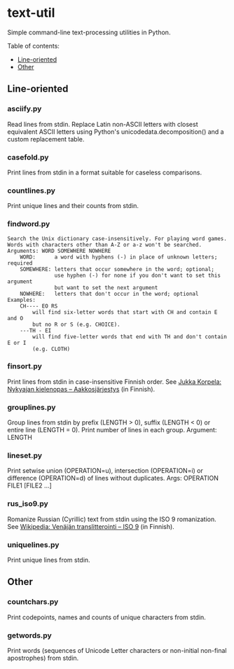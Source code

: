 # text-util
Simple command-line text-processing utilities in Python.

Table of contents:
* [Line-oriented](#line-oriented)
* [Other](#other)

## Line-oriented

### asciify.py
Read lines from stdin. Replace Latin non-ASCII letters with closest equivalent ASCII letters using Python's unicodedata.decomposition() and a custom replacement table.

### casefold.py
Print lines from stdin in a format suitable for caseless comparisons.

### countlines.py
Print unique lines and their counts from stdin.

### findword.py
```
Search the Unix dictionary case-insensitively. For playing word games.
Words with characters other than A-Z or a-z won't be searched.
Arguments: WORD SOMEWHERE NOWHERE
    WORD:      a word with hyphens (-) in place of unknown letters; required
    SOMEWHERE: letters that occur somewhere in the word; optional;
               use hyphen (-) for none if you don't want to set this argument
               but want to set the next argument
    NOWHERE:   letters that don't occur in the word; optional
Examples:
    CH---- EO RS
        will find six-letter words that start with CH and contain E and O
        but no R or S (e.g. CHOICE).
    ---TH - EI
        will find five-letter words that end with TH and don't contain E or I
        (e.g. CLOTH)
```

### finsort.py
Print lines from stdin in case-insensitive Finnish order. See [Jukka Korpela: Nykyajan kielenopas &ndash; Aakkosjärjestys](http://www.jkorpela.fi/kielenopas/4.15.html) (in Finnish).

### grouplines.py
Group lines from stdin by prefix (LENGTH > 0), suffix (LENGTH &lt; 0) or entire line (LENGTH = 0). Print number of lines in each group. Argument: LENGTH

### lineset.py
Print setwise union (OPERATION=u), intersection (OPERATION=i) or difference (OPERATION=d) of lines without duplicates. Args: OPERATION FILE1 [FILE2 ...]

### rus_iso9.py
Romanize Russian (Cyrillic) text from stdin using the ISO 9 romanization. See [Wikipedia: Venäjän translitterointi &ndash; ISO 9](https://fi.wikipedia.org/wiki/Ven%C3%A4j%C3%A4n_translitterointi#ISO_9) (in Finnish).

### uniquelines.py
Print unique lines from stdin.

## Other

### countchars.py
Print codepoints, names and counts of unique characters from stdin.

### getwords.py
Print words (sequences of Unicode Letter characters or non-initial non-final apostrophes) from stdin.
